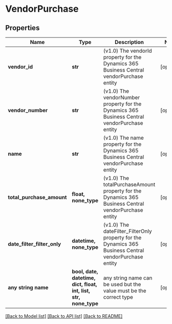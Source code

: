 # VendorPurchase


## Properties
Name | Type | Description | Notes
------------ | ------------- | ------------- | -------------
**vendor_id** | **str** | (v1.0) The vendorId property for the Dynamics 365 Business Central vendorPurchase entity | [optional] 
**vendor_number** | **str** | (v1.0) The vendorNumber property for the Dynamics 365 Business Central vendorPurchase entity | [optional] 
**name** | **str** | (v1.0) The name property for the Dynamics 365 Business Central vendorPurchase entity | [optional] 
**total_purchase_amount** | **float, none_type** | (v1.0) The totalPurchaseAmount property for the Dynamics 365 Business Central vendorPurchase entity | [optional] 
**date_filter_filter_only** | **datetime, none_type** | (v1.0) The dateFilter_FilterOnly property for the Dynamics 365 Business Central vendorPurchase entity | [optional] 
**any string name** | **bool, date, datetime, dict, float, int, list, str, none_type** | any string name can be used but the value must be the correct type | [optional]

[[Back to Model list]](../README.md#documentation-for-models) [[Back to API list]](../README.md#documentation-for-api-endpoints) [[Back to README]](../README.md)


